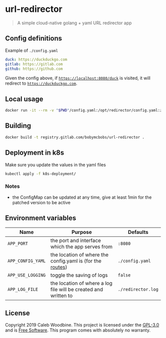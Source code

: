 # url-redirector

> A simple cloud-native golang + yaml URL redirector app

## Config definitions

Example of `./config.yaml`
```yaml
duck: https://duckduckgo.com
gitlab: https://gitlab.com
github: https://github.com
```

Given the config above, if [`https://localhost:8080/duck`](https://localhost:8080/duck) is visited, it will redirect to [`https://duckduckgo.com`](https://duckduckgo.com).

## Local usage
```bash
docker run -it --rm -v "$PWD"/config.yaml:/opt/redirector/config.yaml:z,ro -p 8080:8080 registry.gitlab.com/bobymcbobs/url-redirector
```

## Building
```bash
docker build -t registry.gitlab.com/bobymcbobs/url-redirector .
```

## Deployment in k8s
Make sure you update the values in the yaml files
```bash
kubectl apply -f k8s-deployment/
```
### Notes
- the ConfigMap can be updated at any time, give at least 1min for the patched version to be active

## Environment variables

| Name | Purpose | Defaults |
| - | - | - |
| `APP_PORT` | the port and interface which the app serves from | `:8080` |
| `APP_CONFIG_YAML` | the location of where the config.yaml is (for the [routes](#definitions)) | `./config.yaml` |
| `APP_USE_LOGGING` | toggle the saving of logs | `false` |
| `APP_LOG_FILE` | the location of where a log file will be created and written to | `./redirector.log` |

## License
Copyright 2019 Caleb Woodbine.
This project is licensed under the [GPL-3.0](http://www.gnu.org/licenses/gpl-3.0.html) and is [Free Software](https://www.gnu.org/philosophy/free-sw.en.html).
This program comes with absolutely no warranty.
